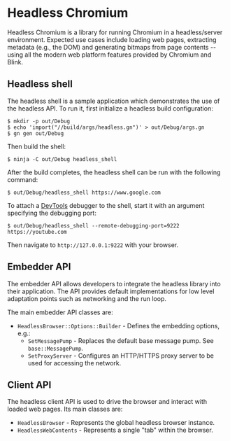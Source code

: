 # Headless Chromium

Headless Chromium is a library for running Chromium in a headless/server
environment. Expected use cases include loading web pages, extracting metadata
(e.g., the DOM) and generating bitmaps from page contents -- using all the
modern web platform features provided by Chromium and Blink.

## Headless shell

The headless shell is a sample application which demonstrates the use of the
headless API. To run it, first initialize a headless build configuration:

```
$ mkdir -p out/Debug
$ echo 'import("//build/args/headless.gn")' > out/Debug/args.gn
$ gn gen out/Debug
```

Then build the shell:

```
$ ninja -C out/Debug headless_shell
```

After the build completes, the headless shell can be run with the following
command:

```
$ out/Debug/headless_shell https://www.google.com
```

To attach a [DevTools](https://developer.chrome.com/devtools) debugger to the
shell, start it with an argument specifying the debugging port:

```
$ out/Debug/headless_shell --remote-debugging-port=9222 https://youtube.com
```

Then navigate to `http://127.0.0.1:9222` with your browser.

## Embedder API

The embedder API allows developers to integrate the headless library into their
application. The API provides default implementations for low level adaptation
points such as networking and the run loop.

The main embedder API classes are:

- `HeadlessBrowser::Options::Builder` - Defines the embedding options, e.g.:
  - `SetMessagePump` - Replaces the default base message pump. See
    `base::MessagePump`.
  - `SetProxyServer` - Configures an HTTP/HTTPS proxy server to be used for
    accessing the network.

## Client API

The headless client API is used to drive the browser and interact with loaded
web pages. Its main classes are:

- `HeadlessBrowser` - Represents the global headless browser instance.
- `HeadlessWebContents` - Represents a single "tab" within the browser.
